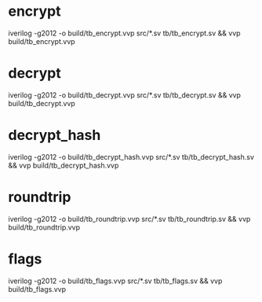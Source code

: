 # encrypt
iverilog -g2012 -o build/tb_encrypt.vvp src/*.sv tb/tb_encrypt.sv && vvp build/tb_encrypt.vvp

# decrypt
iverilog -g2012 -o build/tb_decrypt.vvp src/*.sv tb/tb_decrypt.sv && vvp build/tb_decrypt.vvp

# decrypt_hash
iverilog -g2012 -o build/tb_decrypt_hash.vvp src/*.sv tb/tb_decrypt_hash.sv && vvp build/tb_decrypt_hash.vvp

# roundtrip
iverilog -g2012 -o build/tb_roundtrip.vvp src/*.sv tb/tb_roundtrip.sv && vvp build/tb_roundtrip.vvp 

# flags
iverilog -g2012 -o build/tb_flags.vvp src/*.sv tb/tb_flags.sv && vvp build/tb_flags.vvp